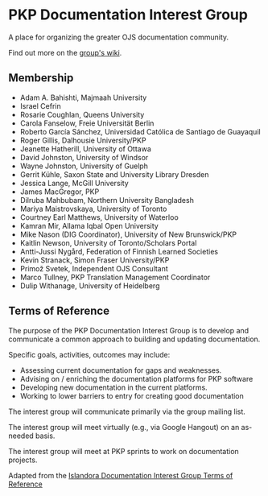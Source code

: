# PKP Documentation Interest Group

A place for organizing the greater OJS documentation community.

Find out more on the <a href="https://github.com/pkp/documentation-interest-group/wiki">group's wiki</a>.

## Membership

- Adam A. Bahishti, Majmaah University
- Israel Cefrin
- Rosarie Coughlan, Queens University
- Carola Fanselow, Freie Universität Berlin
- Roberto García Sánchez, Universidad Católica de Santiago de Guayaquil
- Roger Gillis, Dalhousie University/PKP
- Jeanette Hatherill, University of Ottawa
- David Johnston, University of Windsor
- Wayne Johnston, University of Guelph
- Gerrit Kühle, Saxon State and University Library Dresden
- Jessica Lange, McGill University
- James MacGregor, PKP
- Dilruba Mahbubam, Northern University Bangladesh
- Mariya Maistrovskaya, University of Toronto
- Courtney Earl Matthews, University of Waterloo
- Kamran Mir, Allama Iqbal Open University
- Mike Nason (DIG Coordinator), University of New Brunswick/PKP
- Kaitlin Newson, University of Toronto/Scholars Portal
- Antti-Jussi Nygård, Federation of Finnish Learned Societies
- Kevin Stranack, Simon Fraser University/PKP
- Primož Svetek, Independent OJS Consultant
- Marco Tullney, PKP Translation Management Coordinator
- Dulip Withanage, University of Heidelberg

## Terms of Reference

The purpose of the PKP Documentation Interest Group is to develop and communicate a common approach to building and updating documentation.

Specific goals, activities, outcomes may include:

* Assessing current documentation for gaps and weaknesses.
* Advising on / enriching the documentation platforms for PKP software
* Developing new documentation in the current platforms.
* Working to lower barriers to entry for creating good documentation

The interest group will communicate primarily via the group mailing list.

The interest group will meet virtually (e.g., via Google Hangout) on an as-needed basis.

The interest group will meet at PKP sprints to work on documentation projects.

Adapted from the <a href="https://github.com/AhemNason/Islandora-Documentation-Interest-Group">Islandora Documentation Interest Group Terms of Reference</a>
